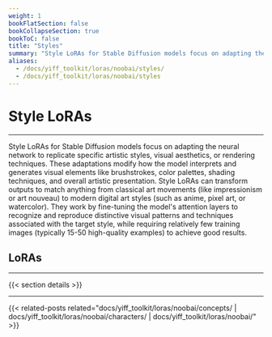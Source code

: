 ```yaml
---
weight: 1
bookFlatSection: false
bookCollapseSection: true
bookToC: false
title: "Styles"
summary: "Style LoRAs for Stable Diffusion models focus on adapting the neural network to replicate specific artistic styles, visual aesthetics, or rendering techniques. These adaptations modify how the model interprets and generates visual elements like brushstrokes, color palettes, shading techniques, and overall artistic presentation. Style LoRAs can transform outputs to match anything from classical art movements (like impressionism or art nouveau) to modern digital art styles (such as anime, pixel art, or watercolor). They work by fine-tuning the model's attention layers to recognize and reproduce distinctive visual patterns and techniques associated with the target style, while requiring relatively few training images (typically 15-50 high-quality examples) to achieve good results."
aliases:
  - /docs/yiff_toolkit/loras/noobai/styles/
  - /docs/yiff_toolkit/loras/noobai/styles
---
```


<!--markdownlint-disable MD025 -->

# Style LoRAs

---

Style LoRAs for Stable Diffusion models focus on adapting the neural network to replicate specific artistic styles, visual aesthetics, or rendering techniques. These adaptations modify how the model interprets and generates visual elements like brushstrokes, color palettes, shading techniques, and overall artistic presentation. Style LoRAs can transform outputs to match anything from classical art movements (like impressionism or art nouveau) to modern digital art styles (such as anime, pixel art, or watercolor). They work by fine-tuning the model's attention layers to recognize and reproduce distinctive visual patterns and techniques associated with the target style, while requiring relatively few training images (typically 15-50 high-quality examples) to achieve good results.

## LoRAs

---

{{< section details >}}

---

{{< related-posts related="docs/yiff_toolkit/loras/noobai/concepts/ | docs/yiff_toolkit/loras/noobai/characters/ | docs/yiff_toolkit/loras/noobai/" >}}
